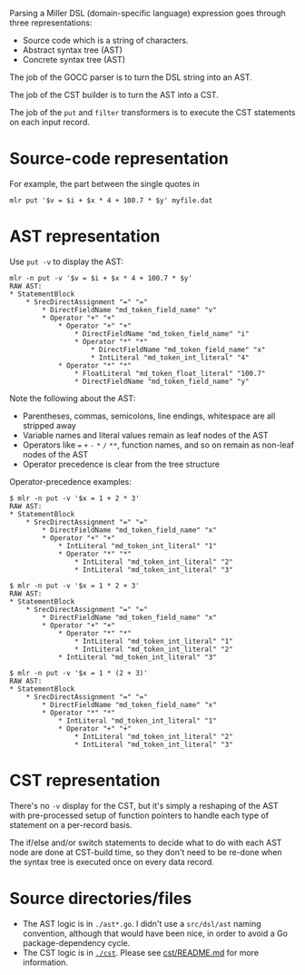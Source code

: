 Parsing a Miller DSL (domain-specific language) expression goes through three representations:

* Source code which is a string of characters.
* Abstract syntax tree (AST)
* Concrete syntax tree (AST)

The job of the GOCC parser is to turn the DSL string into an AST.

The job of the CST builder is to turn the AST into a CST.

The job of the `put` and `filter` transformers is to execute the CST statements on each input record.

# Source-code representation

For example, the part between the single quotes in

`mlr put '$v = $i + $x * 4 + 100.7 * $y' myfile.dat`

# AST representation

Use `put -v` to display the AST:

```
mlr -n put -v '$v = $i + $x * 4 + 100.7 * $y'
RAW AST:
* StatementBlock
    * SrecDirectAssignment "=" "="
        * DirectFieldName "md_token_field_name" "v"
        * Operator "+" "+"
            * Operator "+" "+"
                * DirectFieldName "md_token_field_name" "i"
                * Operator "*" "*"
                    * DirectFieldName "md_token_field_name" "x"
                    * IntLiteral "md_token_int_literal" "4"
            * Operator "*" "*"
                * FloatLiteral "md_token_float_literal" "100.7"
                * DirectFieldName "md_token_field_name" "y"
```

Note the following about the AST:

* Parentheses, commas, semicolons, line endings, whitespace are all stripped away
* Variable names and literal values remain as leaf nodes of the AST
* Operators like `=` `+` `-` `*` `/` `**`, function names, and so on remain as non-leaf nodes of the AST
* Operator precedence is clear from the tree structure

Operator-precedence examples:

```
$ mlr -n put -v '$x = 1 + 2 * 3'
RAW AST:
* StatementBlock
    * SrecDirectAssignment "=" "="
        * DirectFieldName "md_token_field_name" "x"
        * Operator "+" "+"
            * IntLiteral "md_token_int_literal" "1"
            * Operator "*" "*"
                * IntLiteral "md_token_int_literal" "2"
                * IntLiteral "md_token_int_literal" "3"
```

```
$ mlr -n put -v '$x = 1 * 2 + 3'
RAW AST:
* StatementBlock
    * SrecDirectAssignment "=" "="
        * DirectFieldName "md_token_field_name" "x"
        * Operator "+" "+"
            * Operator "*" "*"
                * IntLiteral "md_token_int_literal" "1"
                * IntLiteral "md_token_int_literal" "2"
            * IntLiteral "md_token_int_literal" "3"
```

```
$ mlr -n put -v '$x = 1 * (2 + 3)'
RAW AST:
* StatementBlock
    * SrecDirectAssignment "=" "="
        * DirectFieldName "md_token_field_name" "x"
        * Operator "*" "*"
            * IntLiteral "md_token_int_literal" "1"
            * Operator "+" "+"
                * IntLiteral "md_token_int_literal" "2"
                * IntLiteral "md_token_int_literal" "3"
```

# CST representation

There's no `-v` display for the CST, but it's simply a reshaping of the AST
with pre-processed setup of function pointers to handle each type of statement
on a per-record basis.

The if/else and/or switch statements to decide what to do with each AST node
are done at CST-build time, so they don't need to be re-done when the syntax
tree is executed once on every data record.

# Source directories/files

* The AST logic is in `./ast*.go`.  I didn't use a `src/dsl/ast` naming convention, although that would have been nice, in order to avoid a Go package-dependency cycle.
* The CST logic is in [`./cst`](./cst). Please see [cst/README.md](./cst/README.md) for more information.
